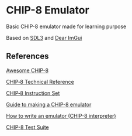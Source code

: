 # CHIP-8 Emulator

Basic CHIP-8 emulator made for learning purpose

Based on [SDL3](https://github.com/libsdl-org/SDL) and [Dear ImGui](https://github.com/ocornut/imgui)

## References

[Awesome CHIP-8](https://chip-8.github.io/links/)

[CHIP‐8 Technical Reference](https://github.com/mattmikolay/chip-8/wiki/CHIP%E2%80%908-Technical-Reference)

[CHIP‐8 Instruction Set](https://github.com/mattmikolay/chip-8/wiki/CHIP%E2%80%908-Instruction-Set)

[Guide to making a CHIP-8 emulator](https://tobiasvl.github.io/blog/write-a-chip-8-emulator/)

[How to write an emulator (CHIP-8 interpreter)](https://multigesture.net/articles/how-to-write-an-emulator-chip-8-interpreter/)

[CHIP-8 Test Suite](https://github.com/Timendus/chip8-test-suite)
